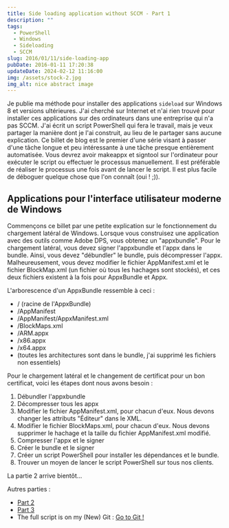 ```yaml
---
title: Side loading application without SCCM - Part 1
description: ""
tags:
  - PowerShell
  - Windows
  - Sideloading
  - SCCM
slug: 2016/01/11/side-loading-app
pubDate: 2016-01-11 17:20:38
updateDate: 2024-02-12 11:16:00
img: /assets/stock-2.jpg
img_alt: nice abstract image
---
```


Je publie ma méthode pour installer des applications `sideload` sur Windows 8 et versions ultérieures. J'ai cherché sur Internet et n'ai rien trouvé pour installer ces applications sur des ordinateurs dans une entreprise qui n'a pas SCCM. J'ai écrit un script PowerShell qui fera le travail, mais je veux partager la manière dont je l'ai construit, au lieu de le partager sans aucune explication. Ce billet de blog est le premier d'une série visant à passer d'une tâche longue et peu intéressante à une tâche presque entièrement automatisée. Vous devrez avoir makeappx et signtool sur l'ordinateur pour exécuter le script ou effectuer le processus manuellement. Il est préférable de réaliser le processus une fois avant de lancer le script. Il est plus facile de déboguer quelque chose que l'on connaît (oui ! ;)).

## Applications pour l'interface utilisateur moderne de Windows

Commençons ce billet par une petite explication sur le fonctionnement du chargement latéral de Windows. Lorsque vous construisez une application avec des outils comme Adobe DPS, vous obtenez un "appxbundle". Pour le chargement latéral, vous devez signer l'appxbundle et l'appx dans le bundle. Ainsi, vous devez "débundler" le bundle, puis décompresser l'appx. Malheureusement, vous devez modifier le fichier AppManifest.xml et le fichier BlockMap.xml (un fichier où tous les hachages sont stockés), et ces deux fichiers existent à la fois pour AppxBundle et Appx.

L'arborescence d'un AppxBundle ressemble à ceci :

- / (racine de l'AppxBundle)
- /AppManifest
- /AppManifest/AppxManifest.xml
- /BlockMaps.xml
- /ARM.appx
- /x86.appx
- /x64.appx
- (toutes les architectures sont dans le bundle, j'ai supprimé les fichiers non essentiels)

Pour le chargement latéral et le changement de certificat pour un bon certificat, voici les étapes dont nous avons besoin :

1. Débundler l'appxbundle
2. Décompresser tous les appx
3. Modifier le fichier AppManifest.xml, pour chacun d'eux. Nous devons changer les attributs "Éditeur" dans le XML.
4. Modifier le fichier BlockMaps.xml, pour chacun d'eux. Nous devons supprimer le hachage et la taille du fichier AppManifest.xml modifié.
5. Compresser l'appx et le signer
6. Créer le bundle et le signer
7. Créer un script PowerShell pour installer les dépendances et le bundle.
8. Trouver un moyen de lancer le script PowerShell sur tous nos clients.

La partie 2 arrive bientôt...

Autres parties :

- [Part 2](/2016/01/11/side-loading-application-without-sccm-part-2)
- [Part 3](/2016/01/11/side-loading-application-without-sccm-part-3)
- The full script is on my (New) Git : [Go to Git !](https://github.com/EtienneDeneuve/Powershell)
